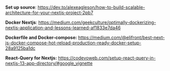 **Set up source**: https://dev.to/alexeagleson/how-to-build-scalable-architecture-for-your-nextjs-project-2pb7

**Docker Nextjs**: https://medium.com/geekculture/optimally-dockerizing-nextjs-application-and-lessons-learned-af1833e7da46

**Dockerfile and Docker-compose:** https://medium.com/@elifront/best-next-js-docker-compose-hot-reload-production-ready-docker-setup-28a9125ba1dc

**React-Query for Nextjs:** https://codevoweb.com/setup-react-query-in-nextjs-13-app-directory/#google_vignette
